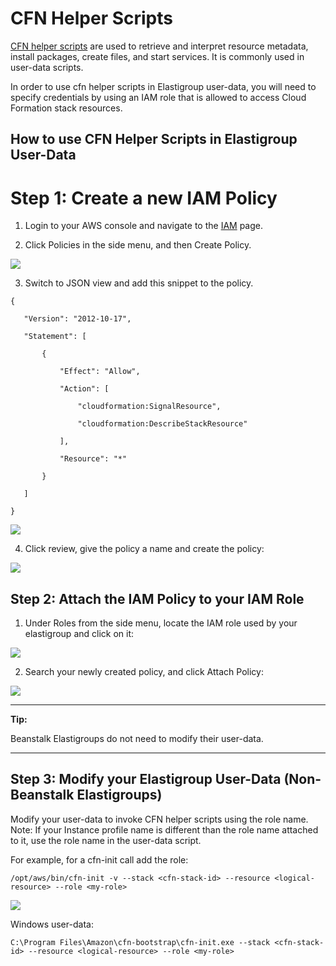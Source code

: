 # CFN Helper Scripts

[CFN helper scripts](https://docs.aws.amazon.com/AWSCloudFormation/latest/UserGuide/cfn-helper-scripts-reference.html) are used to retrieve and interpret resource metadata, install packages, create files, and start services. It is commonly used in user-data scripts.

In order to use cfn helper scripts in Elastigroup user-data, you will need to specify credentials by using an IAM role that is allowed to access Cloud Formation stack resources.

## How to use CFN Helper Scripts in Elastigroup User-Data

# Step 1: Create a new IAM Policy

1. Login to your AWS console and navigate to the [IAM](https://console.aws.amazon.com/iam) page.

2. Click Policies in the side menu, and then Create Policy.

<img src="/tools-and-provisioning/_media/cfn-helper-scripts_1.png" />

3. Switch to JSON view and add this snippet to the policy.

```jason
{
﻿
   "Version": "2012-10-17",
﻿
   "Statement": [
﻿
       {
﻿
           "Effect": "Allow",
﻿
           "Action": [
﻿
               "cloudformation:SignalResource",
﻿
               "cloudformation:DescribeStackResource"
﻿
           ],
﻿
           "Resource": "*"
﻿
       }
﻿
   ]
﻿
}
```

<img src="/tools-and-provisioning/_media/cfn-helper-scripts_2.png" />

4. Click review, give the policy a name and create the policy:

<img src="/tools-and-provisioning/_media/cfn-helper-scripts_3.png" />


## Step 2: Attach the IAM Policy to your IAM Role

1. Under Roles from the side menu, locate the IAM role used by your elastigroup and click on it:

<img src="/tools-and-provisioning/_media/cfn-helper-scripts_4.png" />

2. Search your newly created policy, and click Attach Policy:

<img src="/tools-and-provisioning/_media/cfn-helper-scripts_5.png" />

---

**Tip:**

Beanstalk Elastigroups do not need to modify their user-data.

---

## Step 3: Modify your Elastigroup User-Data (Non-Beanstalk Elastigroups)

Modify your user-data to invoke CFN helper scripts using the role name. Note: If your Instance profile name is different than the role name attached to it, use the role name in the user-data script.

For example, for a cfn-init call add the role:

```
/opt/aws/bin/cfn-init -v --stack <cfn-stack-id> --resource <logical-resource> --role <my-role>
```

<img src="/tools-and-provisioning/_media/cfn-helper-scripts_6.png" />

Windows user-data:

```
C:\Program Files\Amazon\cfn-bootstrap\cfn-init.exe --stack <cfn-stack-id> --resource <logical-resource> --role <my-role>
```
